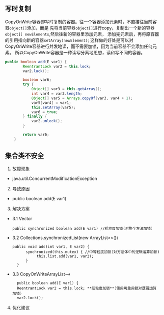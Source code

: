 ## 写时复制
CopyOnWrite容器即写时复制的容器。往一个容器添加元素时，不直接往当前容器`object[]`添加，而是
先将当前容器`object[]`进行copy，复制出一个新的容器`object[] newElements`,然后往新的容器里添加元素，
添加完元素后，再将原容器的引用指向新的容器`setArray(newElement)`;
这样做的好处是可以对CopyOnWrite容器进行并发地读，而不需要加锁，因为当前容器不会添加任何元素。
所以CopyOnWrite容器是一种读写分离地思想，读和写不同的容器。

```java
public boolean add(E var1) {
        ReentrantLock var2 = this.lock;
        var2.lock();

        boolean var6;
        try {
            Object[] var3 = this.getArray();
            int var4 = var3.length;
            Object[] var5 = Arrays.copyOf(var3, var4 + 1);
            var5[var4] = var1;
            this.setArray(var5);
            var6 = true;
        } finally {
            var2.unlock();
        }

        return var6;
    }
```



## 集合类不安全
1. 故障现象
 * java.util.ConcurrentModificationException
2. 导致原因
 * public boolean add(E var1)
3. 解决方案
 * 3.1 Vector 
   ```
   public synchronized boolean add(E var1) //粗粒度加锁(对整个方法加锁)
   ```
       
 * 3.2 Collections.synchronizedList(new ArrayList<>())
   ```
   public void add(int var1, E var2) {
         synchronized(this.mutex) { //中等粒度加锁(对方法体中的逻辑运算加锁)
              this.list.add(var1, var2);
         }
     }
   ```
 * 3.3 CopyOnWriteArrayList-->
      ```
        public boolean add(E var1) {
        ReentrantLock var2 = this.lock; **细粒度加锁**(使用可重用锁对逻辑运算加锁)
        var2.lock();
      ```
4. 优化建议
